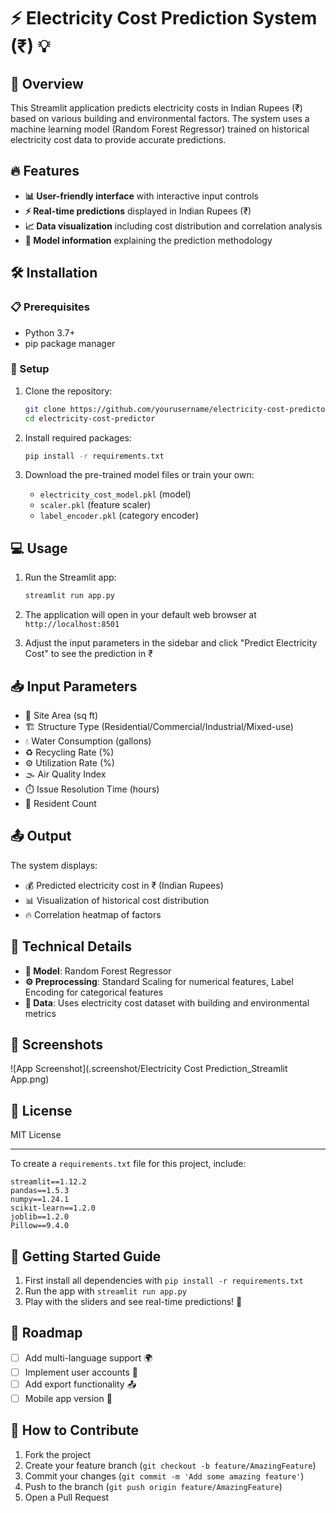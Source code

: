 # ⚡ Electricity Cost Prediction System (₹) 💡

## 🌟 Overview
This Streamlit application predicts electricity costs in Indian Rupees (₹) based on various building and environmental factors. The system uses a machine learning model (Random Forest Regressor) trained on historical electricity cost data to provide accurate predictions.

## 🔥 Features
- **📊 User-friendly interface** with interactive input controls
- **⚡ Real-time predictions** displayed in Indian Rupees (₹)
- **📈 Data visualization** including cost distribution and correlation analysis
- **🤖 Model information** explaining the prediction methodology

## 🛠️ Installation

### 📋 Prerequisites
- Python 3.7+
- pip package manager

### 🚀 Setup
1. Clone the repository:
   ```bash
   git clone https://github.com/yourusername/electricity-cost-predictor.git
   cd electricity-cost-predictor
   ```

2. Install required packages:
   ```bash
   pip install -r requirements.txt
   ```

3. Download the pre-trained model files or train your own:
   - `electricity_cost_model.pkl` (model)
   - `scaler.pkl` (feature scaler)
   - `label_encoder.pkl` (category encoder)

## 💻 Usage

1. Run the Streamlit app:
   ```bash
   streamlit run app.py
   ```

2. The application will open in your default web browser at `http://localhost:8501`

3. Adjust the input parameters in the sidebar and click "Predict Electricity Cost" to see the prediction in ₹

## 📥 Input Parameters
- 🏢 Site Area (sq ft)
- 🏗️ Structure Type (Residential/Commercial/Industrial/Mixed-use)
- 💧 Water Consumption (gallons)
- ♻️ Recycling Rate (%)
- ⚙️ Utilization Rate (%)
- 🌫️ Air Quality Index
- ⏱️ Issue Resolution Time (hours)
- 👥 Resident Count

## 📤 Output
The system displays:
- 💰 Predicted electricity cost in ₹ (Indian Rupees)
- 📊 Visualization of historical cost distribution
- 🔥 Correlation heatmap of factors

## 🔧 Technical Details
- **🤖 Model**: Random Forest Regressor
- **⚙️ Preprocessing**: Standard Scaling for numerical features, Label Encoding for categorical features
- **📂 Data**: Uses electricity cost dataset with building and environmental metrics

## 📸 Screenshots
![App Screenshot](.screenshot/Electricity Cost Prediction_Streamlit App.png)

## 📜 License
MIT License


---

To create a `requirements.txt` file for this project, include:
```
streamlit==1.12.2
pandas==1.5.3
numpy==1.24.1
scikit-learn==1.2.0
joblib==1.2.0
Pillow==9.4.0
```

## 🎉 Getting Started Guide
1. First install all dependencies with `pip install -r requirements.txt`
2. Run the app with `streamlit run app.py`
3. Play with the sliders and see real-time predictions! 🎯

## 🚦 Roadmap
- [ ] Add multi-language support 🌍
- [ ] Implement user accounts 🔐
- [ ] Add export functionality 📤
- [ ] Mobile app version 📱

## 🤝 How to Contribute
1. Fork the project
2. Create your feature branch (`git checkout -b feature/AmazingFeature`)
3. Commit your changes (`git commit -m 'Add some amazing feature'`)
4. Push to the branch (`git push origin feature/AmazingFeature`)
5. Open a Pull Request
